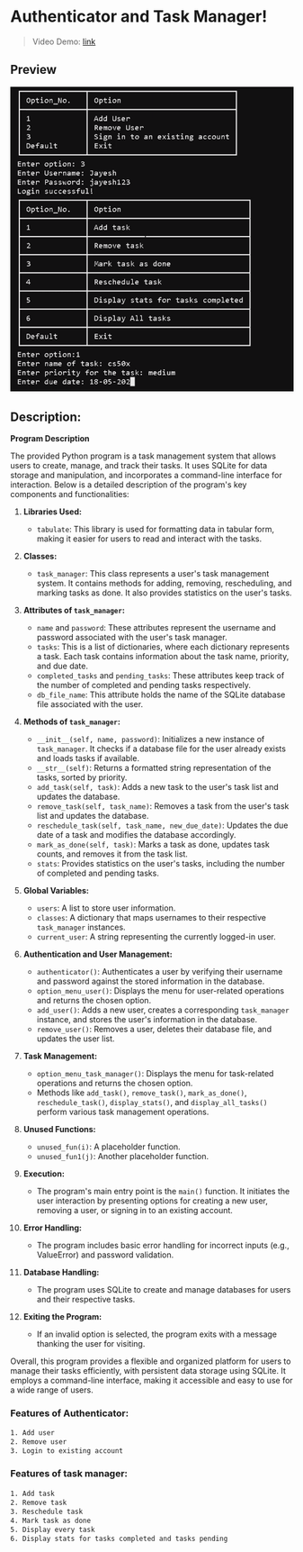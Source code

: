 # Authenticator and Task Manager!

>Video Demo:  [link](https://youtu.be/J-bWzcZcBO4?si=1lB0jlfBU8F8G8tv)

## Preview 

![Two Menus for the Project](Preview.png)

## Description:

**Program Description**

The provided Python program is a task management system that allows users to create, manage, and track their tasks. It uses SQLite for data storage and manipulation, and incorporates a command-line interface for interaction. Below is a detailed description of the program's key components and functionalities:

1. **Libraries Used:**
   - `tabulate`: This library is used for formatting data in tabular form, making it easier for users to read and interact with the tasks.

2. **Classes:**
   - `task_manager`: This class represents a user's task management system. It contains methods for adding, removing, rescheduling, and marking tasks as done. It also provides statistics on the user's tasks.

3. **Attributes of `task_manager`:**
   - `name` and `password`: These attributes represent the username and password associated with the user's task manager.
   - `tasks`: This is a list of dictionaries, where each dictionary represents a task. Each task contains information about the task name, priority, and due date.
   - `completed_tasks` and `pending_tasks`: These attributes keep track of the number of completed and pending tasks respectively.
   - `db_file_name`: This attribute holds the name of the SQLite database file associated with the user.

4. **Methods of `task_manager`:**
   - `__init__(self, name, password)`: Initializes a new instance of `task_manager`. It checks if a database file for the user already exists and loads tasks if available.
   - `__str__(self)`: Returns a formatted string representation of the tasks, sorted by priority.
   - `add_task(self, task)`: Adds a new task to the user's task list and updates the database.
   - `remove_task(self, task_name)`: Removes a task from the user's task list and updates the database.
   - `reschedule_task(self, task_name, new_due_date)`: Updates the due date of a task and modifies the database accordingly.
   - `mark_as_done(self, task)`: Marks a task as done, updates task counts, and removes it from the task list.
   - `stats`: Provides statistics on the user's tasks, including the number of completed and pending tasks.

5. **Global Variables:**
   - `users`: A list to store user information.
   - `classes`: A dictionary that maps usernames to their respective `task_manager` instances.
   - `current_user`: A string representing the currently logged-in user.

6. **Authentication and User Management:**
   - `authenticator()`: Authenticates a user by verifying their username and password against the stored information in the database.
   - `option_menu_user()`: Displays the menu for user-related operations and returns the chosen option.
   - `add_user()`: Adds a new user, creates a corresponding `task_manager` instance, and stores the user's information in the database.
   - `remove_user()`: Removes a user, deletes their database file, and updates the user list.

7. **Task Management:**
   - `option_menu_task_manager()`: Displays the menu for task-related operations and returns the chosen option.
   - Methods like `add_task()`, `remove_task()`, `mark_as_done()`, `reschedule_task()`, `display_stats()`, and `display_all_tasks()` perform various task management operations.

8. **Unused Functions:**
   - `unused_fun(i)`: A placeholder function.
   - `unused_fun1(j)`: Another placeholder function.

9. **Execution:**
   - The program's main entry point is the `main()` function. It initiates the user interaction by presenting options for creating a new user, removing a user, or signing in to an existing account.

10. **Error Handling:**
    - The program includes basic error handling for incorrect inputs (e.g., ValueError) and password validation.

11. **Database Handling:**
    - The program uses SQLite to create and manage databases for users and their respective tasks.

12. **Exiting the Program:**
    - If an invalid option is selected, the program exits with a message thanking the user for visiting.

Overall, this program provides a flexible and organized platform for users to manage their tasks efficiently, with persistent data storage using SQLite. It employs a command-line interface, making it accessible and easy to use for a wide range of users.

### Features of Authenticator:

```
1. Add user
2. Remove user
3. Login to existing account
```

### Features of task manager:

```
1. Add task
2. Remove task
3. Reschedule task
4. Mark task as done
5. Display every task
6. Display stats for tasks completed and tasks pending
```